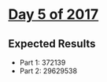 # [Day 5 of 2017](https://adventofcode.com/2017/day/5)

## Expected Results

- Part 1: 372139
- Part 2: 29629538
